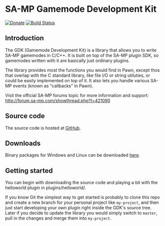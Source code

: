 SA-MP Gamemode Development Kit
==============================

[![Donate][donate_button]][donate]
[![Build Status][build_status]][build]

Introduction
-------------

The GDK (Gamemode Development Kit) is a library that allows you to write
SA-MP gamemodes in C/C++. It is built on top of the SA-MP plugin SDK, so
gamemodes written with it are basically just ordinary plugins.

The library provides most the functions you would find in Pawn, except thos
that overlap with the C standard library, like file I/O or string utiluties,
or could be easily implemented on top of it. It also lets you handle various
SA-MP events (known as "callbacks" in Pawn).

Visit the official SA-MP forums topic for more information and support:
http://forum.sa-mp.com/showthread.php?t=421090

Source code
-----------

The source code is hosted at [GitHub][github].

Downloads
---------

Binary packages for Windows and Linux can be downloaded [here][download].

Getting started
---------------

You can begin with downloading the source code and playing a bit with the
helloworld plugin in plugins/helloworld/.

If you know Git the simplest way to get started is probably to clone this repo
and create a new branch for your personal project like `my-project`, and then
just start developing your own plugin right inside the GDK's source tree. Later
if you decide to update the library you would simply switch to  `master`, pull
in the changes and merge them into `my-project`.

[donate]: http://pledgie.com/campaigns/19068
[donate_button]: http://pledgie.com/campaigns/19068.png
[build]: https://travis-ci.org/Zeex/sampgdk
[build_status]: https://travis-ci.org/Zeex/sampgdk.png?branch=master
[download]: http://zeex.github.com/sampgdk
[github]: https://github.com/Zeex/sampgdk
